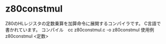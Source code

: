 # z80constmul

Z80のHLレジスタの定数乗算を加算命令に展開するコンパイラです。
C言語で書かれています。
コンパイル　cc z80constmul.c -o z80constmul
使用例 z80constmul <定数>
